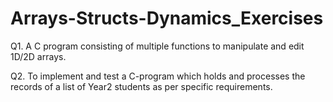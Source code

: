 # Arrays-Structs-Dynamics_Exercises
Q1. A C program consisting of multiple functions to manipulate and edit 1D/2D arrays.

Q2. To implement and test a C-program which holds and processes the records of a list of Year2 students as 
per specific requirements.
